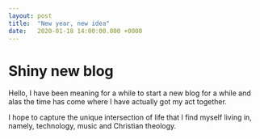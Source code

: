 ```yaml
---
layout: post
title:  "New year, new idea"
date:   2020-01-18 14:00:00.000 +0000
---
```

# Shiny new blog
Hello, I have been meaning for a while to start a new blog for a while and alas the time has come where I have actually got my act
together.

I hope to capture the unique intersection of life that I find myself living in, namely, technology, music and Christian theology.
